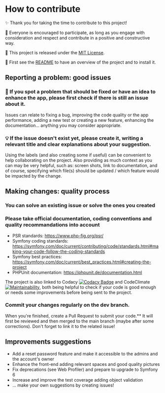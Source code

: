 # How to contribute

✨ Thank you for taking the time to contribute to this project!

🤝 Everyone is encouraged to participate, as long as you engage with consideration and respect and contribute in a positive and constructive way.

🪪 This project is released under the [MIT License](./LICENSE).

🏁 First see the [README](./README.md) to have an overview of the project and to install it.

## Reporting a problem: good issues

### 🔎 If you spot a problem that should be fixed or have an idea to enhance the app, please first check if there is still an issue about it.

Issues can relate to fixing a bug, improving the code quality or the app performance, adding a new test or creating a new feature, enhancing the documentation... anything you may consider appropriate.

### 💡 If the issue doesn't exist yet, please create it, writing a relevant title and clear explanations about your suggestion.

Using the labels (and also creating some if useful) can be convenient to help collaborating on the project.
Also providing as much context as you can may be very helpful, such as: screen shots, link to documentation,
and of course, specifying which file(s) should be updated / which feature would be impacted by the change.

## Making changes: quality process

### You can solve an existing issue or solve the ones you created

### Please take official documentation, coding conventions and quality recommandations into account

- PSR standards: <https://www.php-fig.org/psr/>
- Symfony coding standards: <https://symfony.com/doc/current/contributing/code/standards.html#making-your-code-follow-the-coding-standards>
- Symfony best practices: <https://symfony.com/doc/current/best_practices.html#creating-the-project>
- PHPUnit documentation: <https://phpunit.de/documentation.html>

The project is also linked to Codacy 
[![Codacy Badge](https://app.codacy.com/project/badge/Grade/2dfaed95a71c41d2b28f30ee90e5453d)](https://app.codacy.com/gh/AnnaigJegourel/OC-P8-Todo/dashboard?utm_source=gh&utm_medium=referral&utm_content=&utm_campaign=Badge_grade)
and CodeClimate 
[![Maintainability](https://api.codeclimate.com/v1/badges/f876dca7e2dfaa874266/maintainability)](https://codeclimate.com/github/AnnaigJegourel/OC-P8-Todo/maintainability), 
both being helpful to check if your code is good enough or needs some improvements before being sent to the project.

### Commit your changes regularly on the dev branch.

When you're finished, create a Pull Request to submit your code.**
It will first be reviewed and then merged to the main branch (maybe after some corrections).
Don't forget to link it to the related issue!

## Improvements suggestions

- Add a reset password feature and make it accessible to the admins and the account's owner
- Enhance the front-end adding relevant spaces and good quality pictures
- Fix deprecations (see Web Profiler) and prepare to upgrade to Symfony 6
- Increase and improve the test coverage adding object validation
- ... make your own suggestions by creating issues!
